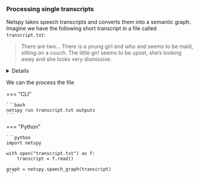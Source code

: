 ### Processing single transcripts

Netspy takes speech transcripts and converts them into a semantic graph. Imagine we have the following short transcript in a file called `transcript.txt`:

> There are two… There is a young girl and who and seems to be maid, sitting on a couch. The little girl seems to be upset, she’s looking away and she looks very dismissive.

<details>
Create this example file by running the following command in a terminal
```bash
echo "There are two… There is a young girl and who and seems to be maid, sitting on a couch. The little girl seems to be upset, she’s looking away and she looks very dismissive." > transcript.txt
```
</details>

We can the process the file

=== "CLI"

    ```bash
    netspy run transcript.txt outputs
    ```

=== "Python"

    ```python
    import netspy

    with open("transcript.txt") as f:
        transcript = f.read()

    graph = netspy.speech_graph(transcript)
    ```
